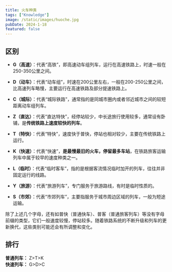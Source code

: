 ```yaml
---
title: 火车种类
tags: ["Knowledge"]
image: /static/images/huoche.jpg
pubDate: 2024-1-18
featured: false
---
```


## 区别
- **G（高速）**：代表“高铁”，即高速动车组列车，运行在高速铁路上，时速一般在250-350公里之间。

- **D（动车）**：代表“动车组”，时速在200公里左右，一般在200-250公里之间，比高速列车略慢，主要运行在高速铁路及部分提速铁路上。

- **C（城际）**：代表“城际铁路”，通常指的是同城市圈内或者邻近城市之间的较短距离动车组列车。

- **Z（直达）**：代表“直达特快”，经停站较少，中长途旅行使用较多，通常设有卧铺，是**传统铁路上速度较快的列车**。

- **T（特快）**：代表“特快”，速度快于普快，停站也相对较少，主要在传统铁路上运行。

- **K（快速）**：代表“快速”，**是最慢最旧的火车，停留最多车站**，在铁路旅客运输列车中属于较早的速度种类之一。

- **L（临时）**：代表“临时客车”，指的是根据客流情况临时加开的列车，往往并非固定运行的线路。

- **Y（旅游）**：代表“旅游列车”，专门服务于旅游路线，有时是临时性质的。

- **S（市郊）**：代表“市郊列车”，主要指服务于城市周边区域的列车，一般为短途运输。

除了上述几个字母，还有如普快（普通快车）、普客（普通旅客列车）等没有字母前缀的类型，它们一般速度较慢，停站较多。随着铁路系统的不断升级和列车的更新换代，这些类别可能还会有所调整和变化。

## 排行
**普通列车：** Z>T>K   
**快速列车：** G>D>C
